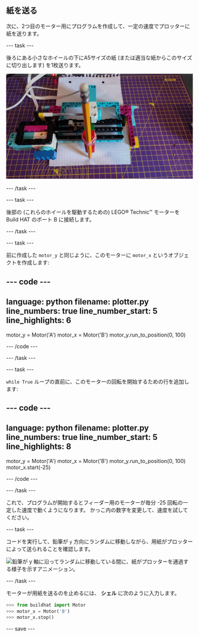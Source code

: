 ## 紙を送る

次に、2つ目のモーター用にプログラムを作成して、一定の速度でプロッターに紙を送ります。

--- task ---

後ろにある小さなホイールの下にA5サイズの紙 (または適当な紙からこのサイズに切り出します) を1枚送ります。

![紙がプロッターの裏側から送られてくるので、鉛筆の先が紙の縁に載っています。](images/paper_in.jpg)

--- /task ---

--- task ---

後部の (これらのホイールを駆動するための) LEGO® Technic™ モーターを Build HAT のポート B に接続します。

--- /task ---

--- task ---

前に作成した `motor_y` と同じように、このモーターに `motor_x` というオブジェクトを作成します:

--- code ---
---
language: python
filename: plotter.py
line_numbers: true
line_number_start: 5
line_highlights: 6
---

motor_y = Motor('A')
motor_x = Motor('B')
motor_y.run_to_position(0, 100)

--- /code ---

--- /task ---

--- task ---

`while True` ループの直前に、このモーターの回転を開始するための行を追加します:

--- code ---
---
language: python
filename: plotter.py
line_numbers: true
line_number_start: 5
line_highlights: 8
---

motor_y = Motor('A')
motor_x = Motor('B')
motor_y.run_to_position(0, 100)
motor_x.start(-25)

--- /code ---

--- /task ---

これで、プログラムが開始するとフィーダー用のモーターが毎分 -25 回転の一定した速度で動くようになります。 かっこ内の数字を変更して、速度を試してください。

--- task ---

コードを実行して、鉛筆が `y` 方向にランダムに移動しながら、用紙がプロッターによって送られることを確認します。

![鉛筆が y 軸に沿ってランダムに移動している間に、紙がプロッターを通過する様子を示すアニメーション。](images/feeding_paper.gif)

--- /task ---

モーターが用紙を送るのを止めるには、 **シェル** に次のように入力します。

```python
>>> from buildhat import Motor
>>> motor_x = Motor('B')
>>> motor_x.stop()
```

--- save ---


